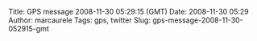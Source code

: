 Title: GPS message 2008-11-30 05:29:15 (GMT)
Date: 2008-11-30 05:29
Author: marcaurele
Tags: gps, twitter
Slug: gps-message-2008-11-30-052915-gmt

<div id="gmap_20081129_212915" class="gmap"></div><script type="text/javascript">var gmap_20081129_212915={latitude:7.424,longitude:98.8874,date:"2008-11-30 05:29:15 GMT",message:"Diving at Ko Ha but haven't seen anything special yet, mostly exercice for the certification..."};</script><script type="text/javascript" src="http://maps.google.com/maps?file=api&v=2&key=ABQIAAAAQAIOvERX26PIpIrh8sl_gRTtWEQBmOtJcMt1yzdnv7RWxqz1XxS_KYfmkM8Ye2Ypnzn4_F4H1HTKLQ"></script><script type="text/javascript" src="/sites/shakeyourlife.com/themes/syl_1_0/js/syl_googlemaps.js"></script></div>
